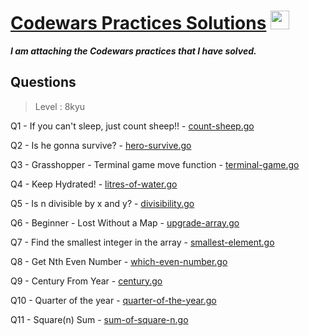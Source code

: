 # [Codewars Practices Solutions](https://www.codewars.com/) <img src="https://alternative.me/media/256/codewars-icon-meo3nwrzffa654uz-c.png" width="30" height="30">
 
 ***I am attaching the Codewars practices that I have solved.***
 
 
 ## Questions
 > Level : 8kyu

 Q1 - If you can't sleep, just count sheep!! - [count-sheep.go](https://github.com/OnlyTU/codewars-practices-solutions/blob/main/count-sheep.go)
 
 Q2 - Is he gonna survive? - [hero-survive.go](https://github.com/OnlyTU/codewars-practices-solutions/blob/main/hero-survive.go)
 
 Q3 - Grasshopper - Terminal game move function - [terminal-game.go](https://github.com/OnlyTU/codewars-practices-solutions/blob/main/terminal-game.go)
 
 Q4 - Keep Hydrated! - [litres-of-water.go](https://github.com/OnlyTU/codewars-practices-solutions/blob/main/litres-of-water.go)
 
 Q5 - Is n divisible by x and y? - [divisibility.go](https://github.com/OnlyTU/codewars-practices-solutions/blob/main/divisibility.go)
 
 Q6 - Beginner - Lost Without a Map - [upgrade-array.go](https://github.com/OnlyTU/codewars-practices-solutions/blob/main/upgrade-array.go)
 
 Q7 - Find the smallest integer in the array - [smallest-element.go](https://github.com/OnlyTU/codewars-practices-solutions/blob/main/smallest-element.go)
 
 Q8 - Get Nth Even Number - [which-even-number.go](https://github.com/OnlyTU/codewars-practices-solutions/blob/main/which-even-number.go)
 
 Q9 - Century From Year - [century.go](https://github.com/OnlyTU/codewars-practices-solutions/blob/main/century.go)
 
 Q10 - Quarter of the year - [quarter-of-the-year.go](https://github.com/OnlyTU/codewars-practices-solutions/blob/main/quarter-of-the-year.go)
 
 Q11 - Square(n) Sum - [sum-of-square-n.go](https://github.com/OnlyTU/codewars-practices-solutions/blob/main/sum-of-square-n.go)
